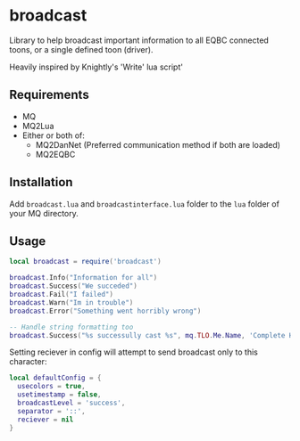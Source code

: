 # broadcast

Library to help broadcast important information to all EQBC connected toons, or a single defined toon (driver).

Heavily inspired by Knightly's 'Write' lua script'

## Requirements

- MQ
- MQ2Lua
- Either or both of:
  - MQ2DanNet (Preferred communication method if both are loaded)
  - MQ2EQBC

## Installation
Add `broadcast.lua` and `broadcastinterface.lua` folder to the `lua` folder of your MQ directory.

## Usage

```lua
local broadcast = require('broadcast')

broadcast.Info("Information for all")
broadcast.Success("We succeded")
broadcast.Fail("I failed")
broadcast.Warn("Im in trouble")
broadcast.Error("Something went horribly wrong")

-- Handle string formatting too
broadcast.Success("%s successully cast %s", mq.TLO.Me.Name, 'Complete Heal')
```

Setting reciever in config will attempt to send broadcast only to this character:

```lua
local defaultConfig = {
  usecolors = true,
  usetimestamp = false,
  broadcastLevel = 'success',
  separator = '::',
  reciever = nil
}
```

